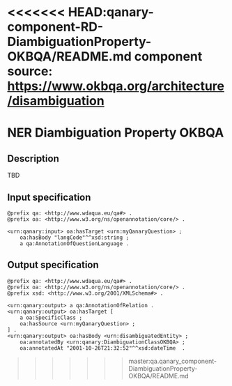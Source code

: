<<<<<<< HEAD:qanary-component-RD-DiambiguationProperty-OKBQA/README.md
component source: https://www.okbqa.org/architecture/disambiguation
=======

# NER Diambiguation Property OKBQA

## Description

TBD

## Input specification

```ttl
@prefix qa: <http://www.wdaqua.eu/qa#> .
@prefix oa: <http://www.w3.org/ns/openannotation/core/> .

<urn:qanary:input> oa:hasTarget <urn:myQanaryQuestion> ;
    oa:hasBody "langCode"^^xsd:string ;
    a qa:AnnotationOfQuestionLanguage .
```

## Output specification

```ttl
@prefix qa: <http://www.wdaqua.eu/qa#> .
@prefix oa: <http://www.w3.org/ns/openannotation/core/> .
@prefix xsd: <http://www.w3.org/2001/XMLSchema#> .

<urn:qanary:output> a qa:AnnotationOfRelation .
<urn:qanary:output> oa:hasTarget [
	a oa:SpecificClass ;
 	oa:hasSource <urn:myQanaryQuestion> ;
] .
<urn:qanary:output> oa:hasBody <urn:disambiguatedEntity> ;
    oa:annotatedBy <urn:qanary:DiambiguationClassOKBQA> ;
    oa:annotatedAt "2001-10-26T21:32:52"^^xsd:dateTime  .
```

> > > > > > > master:qa.qanary_component-DiambiguationProperty-OKBQA/README.md
